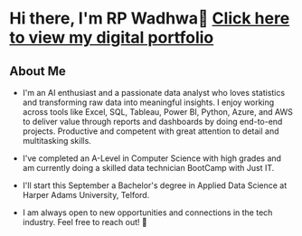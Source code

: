 
# **Hi there, I'm RP Wadhwa**👋  [Click here to view my digital portfolio](https://rashpaul3051c4.myportfolio.com/)
   
## **About Me**
- I'm an AI enthusiast and a passionate data analyst who loves statistics and transforming raw data into meaningful insights. I enjoy working across tools like Excel, SQL, Tableau, Power BI, Python, Azure, and AWS to deliver value through reports and dashboards by doing end-to-end projects. Productive and competent with great attention to detail and multitasking skills.

- I've completed an A-Level in Computer Science with high grades and am currently doing a skilled data technician BootCamp with Just IT.
- I'll start this September a Bachelor's degree in Applied Data Science at Harper Adams University, Telford.

- I am always open to new opportunities and connections in the tech industry. Feel free to reach out! 🚀
